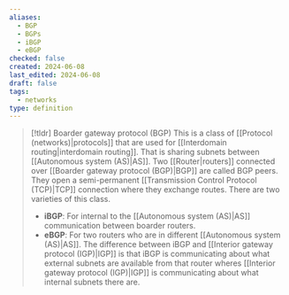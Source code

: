 ```yaml
---
aliases:
  - BGP
  - BGPs
  - iBGP
  - eBGP
checked: false
created: 2024-06-08
last_edited: 2024-06-08
draft: false
tags:
  - networks
type: definition
---
```

>[!tldr] Boarder gateway protocol (BGP)
>This is a class of [[Protocol (networks)|protocols]] that are used for [[Interdomain routing|interdomain routing]]. That is sharing subnets between [[Autonomous system (AS)|AS]]. Two [[Router|routers]] connected over [[Boarder gateway protocol (BGP)|BGP]] are called BGP peers. They open a semi-permanent [[Transmission Control Protocol (TCP)|TCP]] connection where they exchange routes. There are two varieties of this class.
>- **iBGP**: For internal to the [[Autonomous system (AS)|AS]] communication between boarder routers. 
>- **eBGP**: For two routers who are in different [[Autonomous system (AS)|AS]].
>The difference between iBGP and [[Interior gateway protocol (IGP)|IGP]] is that iBGP is communicating about what external subnets are available from that router wheres [[Interior gateway protocol (IGP)|IGP]] is communicating about what internal subnets there are.


